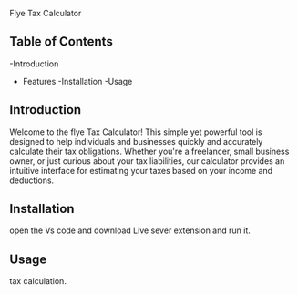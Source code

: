 Flye Tax Calculator

## Table of Contents
-Introduction
- Features
-Installation
-Usage

## Introduction
Welcome to the flye Tax Calculator! 
This simple yet powerful tool is designed to help 
individuals and businesses quickly and accurately calculate their tax obligations.
Whether you're a freelancer, small business owner, 
or just curious about your tax liabilities, 
our calculator provides an intuitive interface for 
estimating your taxes based on your income and deductions.

## Installation
open the Vs code and download Live sever extension 
and run it.
## Usage
tax calculation.
